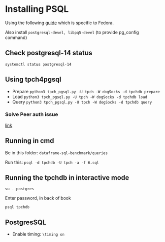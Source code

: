 # Installing PSQL

Using the following [guide](https://computingforgeeks.com/install-postgresql-database-fedora-linux/) which is specific to Fedora.

Also install `postgresql-devel, libpq5-devel` (to provide pg_config command)

## Check postgresql-14 status

``` systemctl status postgresql-14 ```[](https://github.com/dragansah/tpch-dbgen/blob/master/queries/6.sql)

## Using tpch4pgsql

- Prepare
    ```python3 tpch_pgsql.py -U tpch -W dogSocks -d tpchdb prepare```
- Load
    ```python3 tpch_pgsql.py -U tpch -W dogSocks -d tpchdb load```
- Query
    ```python3 tpch_pgsql.py -U tpch -W dogSocks -d tpchdb query```

### Solve Peer auth issue

[link](https://stackoverflow.com/questions/18664074/getting-error-peer-authentication-failed-for-user-postgres-when-trying-to-ge)

## Running in cmd

Be in this folder:
`dataframe-sql-benchmark/queries`

Run this:
`psql -d tpchdb -U tpch -a -f 6.sql`

## Running the tpchdb in interactive mode

`su - postgres`

Enter password, in back of book

`psql tpchdb`

## PostgresSQL

- Enable timing:
`\timing on`


